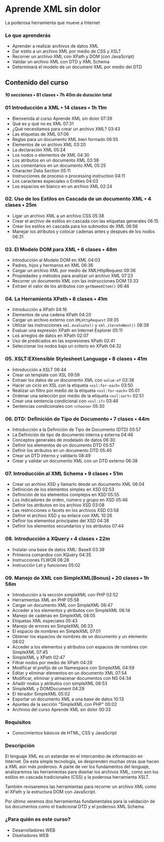 # Aprende XML sin dolor

La poderosa herramienta que mueve a Internet

### Lo que aprenderás

* Aprender a realizar archivos de datos XML
* Dar estilo a un archivo XML por medio de CSS y XSLT
* Recorrer un archivo XML con XPath y DOM (con JavaScript)
* Validar un archivo XML con DTD y XML Schema
* Determinará el modelo de un document XML por medio del DTD

## Contenido del curso 
#### 10 secciones • 81 clases • 7h 40m de duración total

### 01 Introducción a XML • 14 clases • 1h 11m

* Bienvenida al curso Aprende XML sin dolor 07:39
* Qué es y qué no es XML 07:31
* ¿Qué necesitamos para crear un archivo XML? 03:43
* Las etiquetas de XML 07:06
* Reglas para un documento XML bien formado 06:55
* Elementos de un archivo XML 03:20
* La declaración XML 05:24
* Los nodos o elementos de XML 04:30
* Los atributos en un documento XML 03:38
* Los comentarios en un documento XML 05:25
* Character Data Section 05:11
* Instrucciones de proceso o processing instruction 04:11
* Los caracteres especiales o Entities 04:03
* Los espacios en blanco en un archivo XML 02:24

### 02. Uso de los Estilos en Cascada de un documento XML • 4 clases • 25m

* Ligar un archivo XML a un archivo CSS 05:38
* Crear el archivo de estilos en cascada con las etiquetas generales 06:15
* Crear los estilos en cascada para los subnodos de XML 06:56
* Manejar los atributos y colocar cadenas antes y después de los nodos 06:31

### 03. El Modelo DOM para XML • 6 clases • 48m

* Introducción al Modelo DOM en XML 04:03
* Padres, hijos y hermanos en XML 06:36
* Cargar un archivo XML por medio de XMLHttpRequest 09:36
* Propiedades y métodos para analizar un archivo XML 07:23
* Recorrer un documento XML con las instrucciones DOM 13:33
* Extraer el valor de los atributos con `getNamedItem()` 06:46

### 04. La Herramienta XPath • 8 clases • 41m

* Introducción a XPath 04:16
* Elementos de una cadena XPath 04:20
* Cargar un archivo externo con `XMLHttpRequest` 09:35
* Utilizar las instrucciones `xml.evaluate()` y `xml.iterateNext()` 08:39
* Evaluar una expresión XPath en Internet Explorer 05:11
* Los arreglos de datos en XPath 02:07
* Uso de predicados en las expresiones XPath 02:41
* Seleccionar los nodos bajo un criterio en XPath 04:32

### 05. XSLT:EXtensible Stylesheet Language • 8 clases • 41m  

* Introducción a XSLT 06:44
* Crear un template con XSL 09:59
* Extraer los datos de un documento XML con `value-of` 03:38
* Hacer un ciclo en XSL con la etiqueta `<xsl:for-each>` 03:50
* Realizar un filtro por medio de la etiqueta `<xsl:for-each>` 05:01
* Ordenar una selección por medio de la etiqueta `<xsl:sort>` 02:51
* Crear una sentencia condicional con `<xsl:if>` 03:46
* Sentencias condicionales con `<choose>` 05:30

### 06. DTD: Definición de Tipo de Documento • 7 clases • 44m  

* Introducción a la Definición de Tipo de Documento (DTD) 05:57
* La Definición de tipo de documento interna y externa 04:46
* Conceptos generales de modelado de datos 06:30
* Definir los elementos de un documento DTD 05:57
* Definir los atributos en un documento DTD 05:40
* Crear un DTD interno y validarlo 08:49
* Crear y validar un documento XML con un DTD externo 06:38

### 07. Introducción al XML Schema • 9 clases • 51m   

* Crear un archivo XSD y llamarlo desde un documento XML 06:04
* Definición de los elementos simples en XSD 02:53
* Definición de los elementos complejos en XSD 05:55
* Los indicadores de orden, número y grupo en XSD 05:46
* Definir los atributos en los archivo XSD 03:08
* Las restricciones o facets en los archivos XSD 03:58
* Definir el archivo XSD y su enlace con XML 10:26
* Definir los elementos principales del XSD 04:38
* Definir los elementos secundarios y los atributos 07:44

### 08. Introducción a XQuery • 4 clases • 22m  

* Instalar una base de datos XML: BaseX 03:39
* Primeros comandos con XQuery 04:35
* Instrucciones FLWOR 08:28
* Instrucción Let y funciones 05:02

### 09. Manejo de XML con SimpleXML(Bonus) • 20 clases • 1h 56m   

* Introducción a la sección simpleXML con PHP 02:52
* Herramientas XML en PHP 05:58
* Cargar un documento XML con SimpleXML 06:47
* Acceder a los elementos y atributos con SimpleXML 06:14
* Manejo de cadenas en SimpleXML 08:05
* Etiquetas XML especiales 05:43
* Manejo de errores en SimpleXML 06:33
* El espacio de nombres en SimpleXML 07:01
* Obtener los espacios de nombres de un documento y un elemento 08:02
* Acceder a los elementos y atributos con espacios de nombres con SimpleXML 07:45
* SimpleXML y XPath 02:47
* Filtrar nodos por medio de XPath 04:29
* Modificar el prefijo de un Namespace con SimpleXML 04:59
* Editar y eliminar elementos en un documento XML 07:54
* Modificar, eliminar y almacenar documentos con NS 04:34
* Añadir nodos y atributos con simpleXML 06:53
* SimpleXML y DOMDocument 04:29
* El iterador SimpleXML 05:02
* Exportar un documento XML a una base de datos 10:13
* Apuntes de la sección "SimpleXML con PHP" 00:02
* Archivos del curso Aprende XML sin dolor 00:33

### Requisitos

* Conocimientos básicos de HTML, CSS y JavaScript

### Descripción

El lenguaje XML es un estándar en el intercambio de información en Internet. De esta simple tecnología, se desprenden muchas otras que hacen a XML aún más poderoso. A parte de ver los fundamentos del lenguaje, analizaremos las herramientas para diseñar los archivos XML, como son los estilos en cascada tradicionales (CSS) y la poderosa herramienta XSLT.

También revisaremos las herramientas para recorrer un archivo XML como el XPath y la estructura DOM con JavaScript.

Por último veremos dos herramientas fundamentales para la validación de los documentos como el tradicional DTD y el poderoso XML Schema.

### ¿Para quién es este curso?

* Desarrolladores WEB
* Diseñadores WEB
